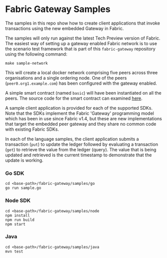 # Fabric Gateway Samples

The samples in this repo show how to create client applications that invoke transactions using the new embedded Gateway
in Fabric.

The samples will only run against the latest Tech Preview version of Fabric.  The easiest way of setting up a gateway
enabled Fabric network is to use the scenario test framework that is part of this `fabric-gateway` repository using the
following command:

`make sample-network`

This will create a local docker network comprising five peers across three organisations and a single ordering node.
One of the peers (`peer0.org1.example.com`) has been configured with the gateway enabled.

A simple smart contract (named `basic`) will have been instantiated on all the peers.  The source code for the smart 
contract can examined [here](https://github.com/hyperledger/fabric-gateway/blob/main/scenario/fixtures/chaincode/golang/basic/main.go).

A sample client application is provided for each of the supported SDKs.
Note that the SDKs implement the Fabric 'Gateway' programming model which has been in use since
Fabric v1.4, but these are new implementations that target the embedded peer gateway and they share no common code with
existing Fabric SDKs.

In each of the language samples, the client application submits a transaction (`put`) to update the ledger followed by 
evaluating a transaction (`get`) to retrieve the value from the ledger (query).
The value that is being updated and retrieved is the current timestamp to demonstrate that the update is working.

### Go SDK

```
cd <base-path>/fabric-gateway/samples/go
go run sample.go
```

### Node SDK

```
cd <base-path>/fabric-gateway/samples/node
npm install
npm run build
npm start
```

### Java

```
cd <base-path>/fabric-gateway/samples/java
mvn test
```
